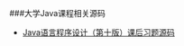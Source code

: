 ###大学Java课程相关源码
* [Java语言程序设计（第十版）课后习题源码](https://github.com/crazymousethief/java-college-course/tree/master/src/pers/crazymouse/exercises)
